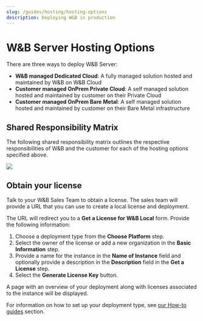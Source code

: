 ```yaml
---
slug: /guides/hosting/hosting-options
description: Deploying W&B in production
---
```


# W&B Server Hosting Options

There are three ways to deploy W&B Server:

- **W&B managed Dedicated Cloud**: A fully managed solution hosted and maintained by W&B on W&B Cloud
- **Customer managed OnPrem Private Cloud**: A self managed solution hosted and maintained by customer on their Private Cloud
- **Customer managed OnPrem Bare Metal**: A self managed solution hosted and maintained by customer on their Bare Metal infrastructure

## Shared Responsibility Matrix

The following shared responsibility matrix outlines the respective responsibilities of W&B and the customer for each of the hosting options specified above.

![](/images/hosting/shared_responsibility_matrix.png)

## Obtain your license

Talk to your W&B Sales Team to obtain a license. The sales team will provide a URL that you can use to create a local license and deployment.

The URL will redirect you to a **Get a License for W&B Local** form. Provide the following information:

1. Choose a deployment type from the **Choose Platform** step.
2. Select the owner of the license or add a new organization in the **Basic Information** step.
3. Provide a name for the instance in the **Name of Instance** field and optionally provide a description in the **Description** field in the **Get a License** step.
4. Select the **Generate License Key** button.

A page with an overview of your deployment along with licenses associated to the instance will be displayed.

For information on how to set up your deployment type, see [our How-to guides](/guides/hosting/installation) section.

